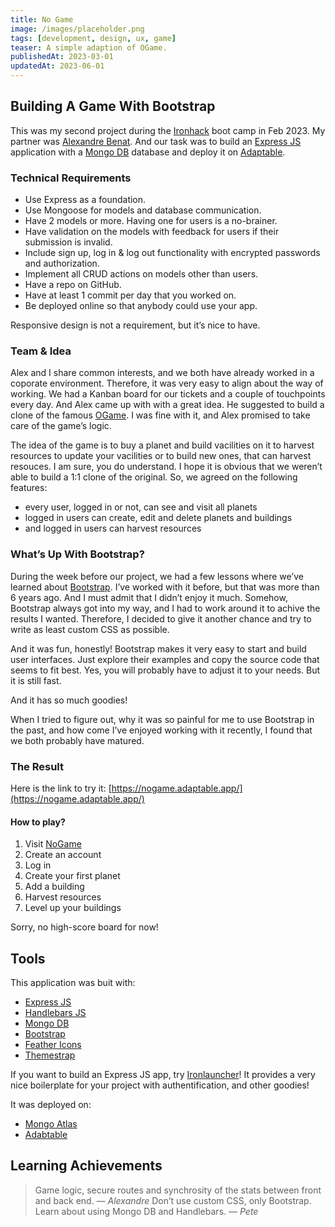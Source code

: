 ```yaml
---
title: No Game
image: /images/placeholder.png
tags: [development, design, ux, game]
teaser: A simple adaption of OGame.
publishedAt: 2023-03-01
updatedAt: 2023-06-01
---
```


## Building A Game With Bootstrap

This was my second project during the [Ironhack](https://www.ironhack.com/) boot camp in Feb 2023. My partner was [Alexandre Benat](https://github.com/ABenat1988). And our task was to build an [Express JS](https://expressjs.com/) application with a [Mongo DB](https://www.mongodb.com/) database and deploy it on [Adaptable](https://www.adaptable.app).

### Technical Requirements

- Use Express as a foundation.
- Use Mongoose for models and database communication.
- Have 2 models or more. Having one for users is a no-brainer.
- Have validation on the models with feedback for users if their submission is invalid.
- Include sign up, log in & log out functionality with encrypted passwords and authorization.
- Implement all CRUD actions on models other than users.
- Have a repo on GitHub.
- Have at least 1 commit per day that you worked on.
- Be deployed online so that anybody could use your app.

Responsive design is not a requirement, but it’s nice to have.

### Team & Idea

Alex and I share common interests, and we both have already worked in a coporate environment. Therefore, it was very easy to align about the way of working. We had a Kanban board for our tickets and a couple of touchpoints every day. And Alex came up with with a great idea. He suggested to build a clone of the famous [OGame](https://www.ogame.org/). I was fine with it, and Alex promised to take care of the game’s logic.

The idea of the game is to buy a planet and build vacilities on it to harvest resources to update your vacilities or to build new ones, that can harvest resouces. I am sure, you do understand. I hope it is obvious that we weren’t able to build a 1:1 clone of the original. So, we agreed on the following features:

- every user, logged in or not, can see and visit all planets
- logged in users can create, edit and delete planets and buildings
- and logged in users can harvest resources

### What’s Up With Bootstrap?

During the week before our project, we had a few lessons where we’ve learned about [Bootstrap](https://getbootstrap.com/). I’ve worked with it before, but that was more than 6 years ago. And I must admit that I didn’t enjoy it much. Somehow, Bootstrap always got into my way, and I had to work around it to achive the results I wanted. Therefore, I decided to give it another chance and try to write as least custom CSS as possible.

And it was fun, honestly! Bootstrap makes it very easy to start and build user interfaces. Just explore their examples and copy the source code that seems to fit best. Yes, you will probably have to adjust it to your needs. But it is still fast.

And it has so much goodies!

When I tried to figure out, why it was so painful for me to use Bootstrap in the past, and how come I’ve enjoyed working with it recently, I found that we both probably have matured.

### The Result

Here is the link to try it: [https://nogame.adaptable.app/](https://nogame.adaptable.app/)

#### How to play?

1. Visit [NoGame](https://nogame.adaptable.app/)
2. Create an account
3. Log in
4. Create your first planet
5. Add a building
6. Harvest resources
7. Level up your buildings

Sorry, no high-score board for now!

## Tools

This application was buit with:

- [Express JS](https://expressjs.com/)
- [Handlebars JS](https://handlebarsjs.com/)
- [Mongo DB](https://www.mongodb.com/)
- [Bootstrap](https://getbootstrap.com/)
- [Feather Icons](https://feathericons.com/)
- [Themestrap](https://themestr.app/)

If you want to build an Express JS app, try [Ironlauncher](https://github.com/ironhack-edu/ironlauncher)! It provides a very nice boilerplate for your project with authentification, and other goodies!

It was deployed on:

- [Mongo Atlas](https://www.mongodb.com/atlas)
- [Adabtable](https://adaptable.io/)

## Learning Achievements

> Game logic, secure routes and synchrosity of the stats between front and back end.
> _— Alexandre_
> Don’t use custom CSS, only Bootstrap. Learn about using Mongo DB and Handlebars.
> _— Pete_
